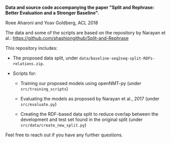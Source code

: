 **Data and source code accompanying the paper "Split and Rephrase: Better Evaluation and a Stronger Baseline".**

Roee Aharoni and Yoav Goldberg, ACL 2018 

The data and some of the scripts are based on the repository by Narayan et al.: https://github.com/shashiongithub/Split-and-Rephrase

This repository includes: 

- The proposed data split, under `data/baseline-seq2seq-split-RDFs-relations.zip`.

- Scripts for: 

  - Training our proposed models using openNMT-py (under `src/training_scripts`)

  - Evaluating the models as proposed by Narayan et al., 2017 (under `src/evaluate.py`)

  - Creating the RDF-based data split to reduce overlap between the development and test set found in the original split (under `src/data/create_new_split.py`)

Feel free to reach out if you have any further questions.